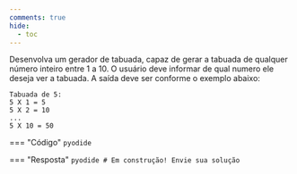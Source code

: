 ```yaml
---
comments: true
hide:
  - toc
---
```


Desenvolva um gerador de tabuada, capaz de gerar a tabuada de qualquer número inteiro entre 1 a 10. O usuário deve informar de qual numero ele deseja ver a tabuada. A saída deve ser conforme o exemplo abaixo:

```
Tabuada de 5:
5 X 1 = 5
5 X 2 = 10
...
5 X 10 = 50
```

=== "Código"
	```pyodide
	```

=== "Resposta"
	```pyodide
	# Em construção! Envie sua solução
	```
